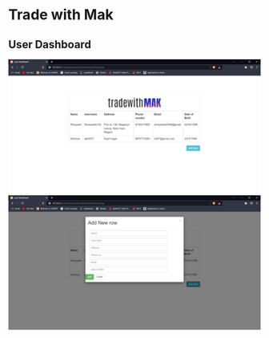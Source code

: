 # Trade with Mak
## User Dashboard

![Dashboard](Photos/userDashboard.png)
![Dashboard](Photos/useradd.png)

